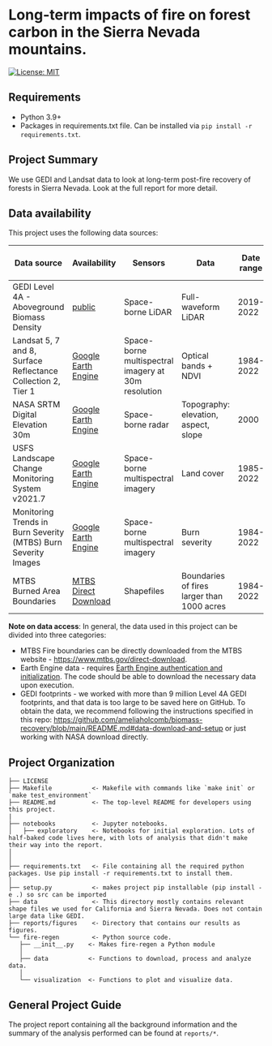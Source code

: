 # Long-term impacts of fire on forest carbon in the Sierra Nevada mountains.

[![License: MIT](https://img.shields.io/badge/License-MIT-blue.svg)](https://opensource.org/licenses/MIT)

## Requirements
- Python 3.9+
- Packages in requirements.txt file. Can be installed via `pip install -r requirements.txt`.

## Project Summary

We use GEDI and Landsat data to look at long-term post-fire recovery of forests in Sierra Nevada. Look at the full report for more detail.

## Data availability
This project uses the following data sources:

| Data source                                           | Availability                                                                  | Sensors                                     | Data                | Date range      | No. observations (used) |
|-------------------------------------------------------|-------------------------------------------------------------------------------|---------------------------------------------|---------------------|-----------------|-------------------------|
| GEDI Level 4A - Aboveground Biomass Density                                  | [public](https://daac.ornl.gov/GEDI/guides/GEDI_L4A_AGB_Density_V2_1.html)                      | Space-borne LiDAR                           | Full-waveform LiDAR | 2019-2022       | ~9 Million                |
| Landsat 5, 7 and 8, Surface Reflectance Collection 2, Tier 1 | [Google Earth Engine](https://developers.google.com/earth-engine/datasets/catalog/landsat)                       | Space-borne multispectral imagery at 30m resolution | Optical bands + NDVI    | 1984-2022 | -                       |  
| NASA SRTM Digital Elevation 30m | [Google Earth Engine](https://developers.google.com/earth-engine/datasets/catalog/USGS_SRTMGL1_003)                       | Space-borne radar | Topography: elevation, aspect, slope    | 2000  | -                       |
| USFS Landscape Change Monitoring System v2021.7 | [Google Earth Engine](https://developers.google.com/earth-engine/datasets/catalog/USFS_GTAC_LCMS_v2021-7)                       | Space-borne multispectral imagery |  Land cover    | 1985-2022  | -                       |
| Monitoring Trends in Burn Severity (MTBS) Burn Severity Images | [Google Earth Engine](https://developers.google.com/earth-engine/datasets/catalog/USFS_GTAC_MTBS_annual_burn_severity_mosaics_v1)                       | Space-borne multispectral imagery | Burn severity   | 1984-2022  | -                       |
| MTBS Burned Area Boundaries | [MTBS Direct Download](https://www.mtbs.gov/direct-download)                       | Shapefiles | Boundaries of fires larger than 1000 acres    | 1984-2022  | -                       |


**Note on data access**: In general, the data used in this project can be divided into three categories:
* MTBS Fire boundaries can be directly downloaded from the MTBS website - https://www.mtbs.gov/direct-download.
* Earth Engine data - requires [Earth Engine authentication and initialization](https://developers.google.com/earth-engine/guides/auth). The code should be able to download the necessary data upon execution.
* GEDI footprints - we worked with more than 9 million Level 4A GEDI footprints, and that data is too large to be saved here on GitHub. To obtain the data, we recommend following the instructions specified in this repo: https://github.com/ameliaholcomb/biomass-recovery/blob/main/README.md#data-download-and-setup or just working with NASA download directly.


## Project Organization
```
├── LICENSE
├── Makefile           <- Makefile with commands like `make init` or `make test_environment`
├── README.md          <- The top-level README for developers using this project.
|
├── notebooks          <- Jupyter notebooks.
│   ├── exploratory    <- Notebooks for initial exploration. Lots of half-baked code lives here, with lots of analysis that didn't make their way into the report.
│
│
├── requirements.txt   <- File containing all the required python packages. Use pip install -r requirements.txt to install them.
│
├── setup.py           <- makes project pip installable (pip install -e .) so src can be imported
├── data               <- This directory mostly contains relevant shape files we used for California and Sierra Nevada. Does not contain large data like GEDI.
├── reports/figures    <- Directory that contains our results as figures.
└── fire-regen         <- Python source code.
   ├── __init__.py    <- Makes fire-regen a Python module
   │
   ├── data           <- Functions to download, process and analyze data.
   │
   └── visualization  <- Functions to plot and visualize data.
```

## General Project Guide

The project report containing all the background information and the summary of the analysis performed can be found at `reports/*`.

